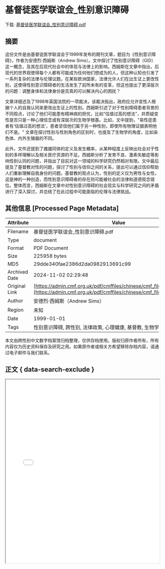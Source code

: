 # 基督徒医学联谊会_性别意识障碍

<!-- tcd_download_link -->
下载: [基督徒医学联谊会_性别意识障碍.pdf](基督徒医学联谊会_性别意识障碍.pdf)
<!-- tcd_download_link_end -->

## 摘要

<!-- tcd_abstract -->
这份文件是由基督徒医学联谊会于1999年发布的期刊文章，题目为《性别意识障碍》，作者为安德烈·西姆斯（Andrew Sims）。文中探讨了性别意识障碍（GID）这一概念，及其在后现代社会中的体现与法律上的影响。西姆斯在文章中指出，后现代的世界观使得每个人都有可能成为任何他们想成为的人，但这种认知也引发了一系列复杂的法律与伦理议题。在某些欧洲国家，法律允许人们在出生证上更改性别，这使得性别意识障碍者的生活发生了前所未有的变革，但这也提出了更深层次的问题：调整身体和法律身份是否真的可以解决内心的困扰？

文章详细述及了1998年英国法院的一项裁决，该裁决指出，政府应允许变性人根据个人的自我认同来更改出生证上的性别。西姆斯引述了对于性别障碍患者背景的不同观点，讨论了他们可能患有精神病的担忧，比如“估值过高的想法”，并质疑变性是否只是一种心理信念或有深层次的生物学根基。比如，文中提到，"易性症患者有‘估值过高的想法’，患者坚信他们属于另一种性别，即使所有物理证据表明他们不是。" 文章在探讨性别与性别角色的区别时，也提及了生物学的角度，比如染色体、内外生殖器的不同。

此外，文件还提到了雌雄同体的定义及发生概率，从某种程度上反映出社会对于性别的多样理解以及相关医疗资源的不足。西姆斯分析了发育不良、激素失敏症等影响性别认同的问题，并指出了目前对这一领域的科学研究仍然相对有限。文中最后提及了基督教对性的问题，探讨了性别与信仰之间的关系，提出可以通过信仰帮助人们重新理解自我身份的问题。基督教的观点认为，性别的定义仅为男性与女性，这是神的一种创造，而性别意识障碍者的存在则可能被社会的法律和道德观念错位。整体而言，西姆斯在文章中对性别意识障碍的社会现实与科学研究之间的矛盾进行了深入探讨，并总结了在此过程中可能面临的伦理与法律挑战。

<!-- tcd_abstract_end -->

## 其他信息 [Processed Page Metadata]

| Attribute       | Value                                  |
|-----------------|----------------------------------------|
| Filename        | 基督徒医学联谊会_性别意识障碍.pdf                             |
| Type            | document                                 |
| Format          | PDF Document                               |
| Size            | 225958 bytes                           |
| MD5             | 29dde340fae2386d2da0982913691c99                                  |
| Archived Date   | 2024-11-02 02:29:48                             |
| Original Link   | [https://admin.cmf.org.uk/pdf/cmffiles/chinese/cmf_files_25_chinese.pdf](https://admin.cmf.org.uk/pdf/cmffiles/chinese/cmf_files_25_chinese.pdf)                         |
| Author          | 安德烈·西姆斯（Andrew Sims）                               |
| Region          | 未知                               |
| Date            | 1999-01-01                                 |
| Tags            | 性别意识障碍, 跨性别, 法律政策, 心理健康, 基督教, 生物学                                 |

本文由跨性别中文数字档案馆归档整理，仅供存档使用。版权归原作者所有，所有内容仅为历史资料保存及研究之用。如果原作者或相关方希望移除存档内容，请通过电子邮件与我们联系。

## 正文 { data-search-exclude }

<!-- tcd_main_text -->
<iframe src="../基督徒医学联谊会_性别意识障碍.pdf" width="100%" height="600px">
    <p>无法显示PDF，请下载查看。</p>
</iframe>
<!-- tcd_main_text_end -->

